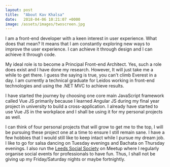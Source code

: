 ```yaml
---
layout: post
title:  "About Kav Khalsa"
date:   2018-04-06 10:21:07 +0000
image: /assets/images/twoscreen.jpg
---
```

 I am a front-end developer with a keen interest in user experience. What does that mean? It means that I am constantly exploring new ways to improve the user experience. I can achieve it through design and I can achieve it through code.

My ideal role is to become a Principal Front-end Architect. Yes, such a role does exist and I have done my research. However, It will just take me a while to get there. I guess the saying is true, you can't climb Everest in a day.
I am currently a technical graduate for Leidos working in front-end technologies and using the .NET MVC to achieve results. 

I have started the journey by choosing one core main JavaScript framework called Vue JS primarily because I learned Angular JS during my final year project in university to build a cross-application. I already have started to use Vue JS in the workplace and I shall be using it for my personal projects as well.

I can think of four personal projects that will grow to get me to the top, I will be pursuing these project one at a time to ensure I still remain sane. I have a few hobbies that I would still like to keep intact while I pursue my dream job. I like to go for salsa dancing on Tuesday evenings and Bachata on Thursday evenings. I also run the [Leeds Social Society](https://www.meetup.com/social-society-leeds/) on Meetup where I regularly organise social events for professionals to have fun. Thus, I shall not be giving up my Friday/Saturday nights or maybe fortnightly.